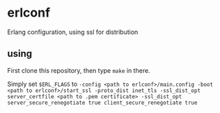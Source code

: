 erlconf
=======

Erlang configuration, using ssl for distribution


using
-----

First clone this repository, then type `make` in there.

Simply set `$ERL_FLAGS` to `-config <path to erlconf>/main.config -boot <path to erlconf>/start_ssl -proto_dist inet_tls -ssl_dist_opt server_certfile <path to .pem certificate> -ssl_dist_opt server_secure_renegotiate true client_secure_renegotiate true`
